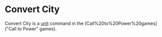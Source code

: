 # Convert City

Convert City is a [unit](unit) command in the [Call%20to%20Power%20games]("Call to Power" games).